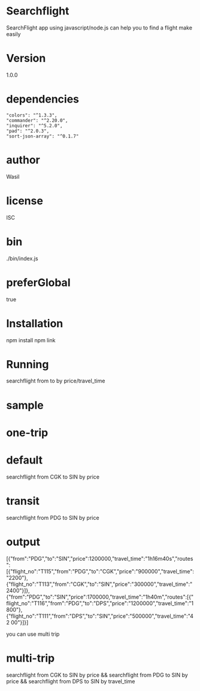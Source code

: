 # Searchflight
SearchFlight app using javascript/node.js can help you to find a flight make easily
# Version
1.0.0
# dependencies
    "colors": "^1.3.3",
    "commander": "^2.20.0",
    "inquirer": "^5.2.0",
    "pad": "^2.0.3",
    "sort-json-array": "^0.1.7"
# author
Wasil
# license
ISC
# bin
./bin/index.js
# preferGlobal
true
# Installation
npm install
npm link
# Running
searchflight from <parameter> to <parameter> by price/travel_time
# sample
# one-trip

# default
searchflight from CGK to SIN by price
# transit
searchflight from PDG to SIN by price
# output
[{"from":"PDG","to":"SIN","price":1200000,"travel_time":"1h16m40s","routes":[{"flight_no":"T115","from":"PDG","to":"CGK","price":"900000","travel_time":"2200"},
{"flight_no":"T113","from":"CGK","to":"SIN","price":"300000","travel_time":"2400"}]},{"from":"PDG","to":"SIN","price":1700000,"travel_time":"1h40m","routes":[{"
flight_no":"T116","from":"PDG","to":"DPS","price":"1200000","travel_time":"1800"},{"flight_no":"T111","from":"DPS","to":"SIN","price":"500000","travel_time":"42
00"}]}]

you can use multi trip
# multi-trip
searchflight from CGK to SIN by price && searchflight from PDG to SIN by price && searchflight from DPS to SIN by travel_time
